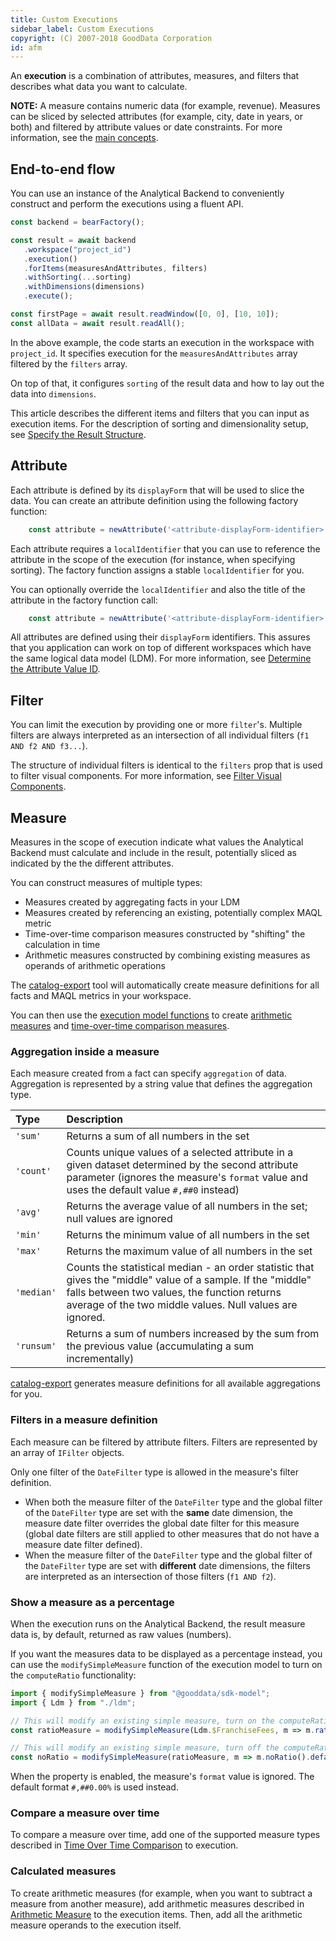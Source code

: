 ```yaml
---
title: Custom Executions
sidebar_label: Custom Executions
copyright: (C) 2007-2018 GoodData Corporation
id: afm
---
```


An **execution** is a combination of attributes, measures, and filters that describes what data you want to calculate. 

**NOTE:** A measure contains numeric data (for example, revenue). Measures can be sliced by selected attributes (for example, city, date in years, or both) and filtered by attribute values or date constraints. For more information, see the [main concepts](01_intro__platform_intro.md#main-concepts).

## End-to-end flow

You can use an instance of the Analytical Backend to conveniently construct and perform the executions using a fluent API.

```javascript
const backend = bearFactory();

const result = await backend
   .workspace("project_id")
   .execution()
   .forItems(measuresAndAttributes, filters)
   .withSorting(...sorting)
   .withDimensions(dimensions)
   .execute();

const firstPage = await result.readWindow([0, 0], [10, 10]);
const allData = await result.readAll();
```

In the above example, the code starts an execution in the workspace with `project_id`. It specifies execution for the `measuresAndAttributes` array filtered by the `filters` array. 

On top of that, it configures `sorting` of the result data and how to lay out the data into `dimensions`.

This article describes the different items and filters that you can input as execution items. For the description of sorting
and dimensionality setup, see [Specify the Result Structure](50_custom__result.md).

## Attribute

Each attribute is defined by its `displayForm` that will be used to slice the data. You can create an attribute 
definition using the following factory function:

```javascript
    const attribute = newAttribute('<attribute-displayForm-identifier>');
```

Each attribute requires a `localIdentifier` that you can use to reference the attribute in the scope of the execution (for instance, when specifying sorting). The factory function assigns a stable `localIdentifier` for you. 

You can optionally override the `localIdentifier` and also the title of the attribute in the factory function call:

```javascript
    const attribute = newAttribute('<attribute-displayForm-identifier>', m => m.localId('myLocalId').alias('My Attribute'));
```

All attributes are defined using their `displayForm` identifiers. This assures that you application can work on top of
different workspaces which have the same logical data model (LDM). For more information, see [Determine the Attribute Value ID](https://help.gooddata.com/display/doc/Determine+the+Attribute+Value+ID).

## Filter

You can limit the execution by providing one or more `filter`'s. Multiple filters are always interpreted as an intersection of all individual filters \(`f1 AND f2 AND f3...`).

The structure of individual filters is identical to the `filters` prop that is used to filter visual components. For more information, see [Filter Visual Components](30_tips__filter_visual_components.md).

## Measure

Measures in the scope of execution indicate what values the Analytical Backend must calculate and include in the result,
potentially sliced as indicated by the the different attributes.

You can construct measures of multiple types:

-  Measures created by aggregating facts in your LDM
-  Measures created by referencing an existing, potentially complex MAQL metric
-  Time-over-time comparison measures constructed by "shifting" the calculation in time
-  Arithmetic measures constructed by combining existing measures as operands of arithmetic operations

The [catalog-export](02_start__catalog_export.md) tool will automatically create measure definitions for all facts
and MAQL metrics in your workspace.

You can then use the [execution model functions](02_start__execution_model.md) to create [arithmetic measures](20_misc__arithmetic_measure.md)
and [time-over-time comparison measures](20_misc__time_over_time_comparison.md).

### Aggregation inside a measure

Each measure created from a fact can specify `aggregation` of data. Aggregation is represented by a string value that defines the aggregation type.

| Type | Description |
| :--- | :--- |
| `'sum'` | Returns a sum of all numbers in the set |
| `'count'` | Counts unique values of a selected attribute in a given dataset determined by the second attribute parameter  (ignores the measure's `format` value and uses the default value `#,##0` instead) |
| `'avg'` | Returns the average value of all numbers in the set; null values are ignored |
| `'min'` | Returns the minimum value of all numbers in the set |
| `'max'` | Returns the maximum value of all numbers in the set |
| `'median'` | Counts the statistical median - an order statistic that gives the "middle" value of a sample. If the "middle" falls between two values, the function returns average of the two middle values. Null values are ignored. |
| `'runsum'` | Returns a sum of numbers increased by the sum from the previous value \(accumulating a sum incrementally\) |

[catalog-export](02_start__catalog_export.md) generates measure definitions for all available aggregations for you.

### Filters in a measure definition

Each measure can be filtered by attribute filters. Filters are represented by an array of `IFilter` objects. 

Only one filter of the `DateFilter` type is allowed in the measure's filter definition.

* When both the measure filter of the `DateFilter` type and the global filter of the `DateFilter` type are set with 
  the **same** date dimension, the measure date filter overrides the global date filter for this measure 
  \(global date filters are still applied to other measures that do not have a measure date filter defined\).
* When the measure filter of the `DateFilter` type and the global filter of the `DateFilter` type are set 
  with **different** date dimensions, the filters are interpreted as an intersection of those filters (`f1 AND f2`).

### Show a measure as a percentage

When the execution runs on the Analytical Backend, the result measure data is, by default, returned as raw values \(numbers\).

If you want the measures data to be displayed as a percentage instead, you can use the `modifySimpleMeasure` function
of the execution model to turn on the `computeRatio` functionality:

```javascript
import { modifySimpleMeasure } from "@gooddata/sdk-model";
import { Ldm } from "./ldm";

// This will modify an existing simple measure, turn on the computeRatio functionality and associate a new, default localId
const ratioMeasure = modifySimpleMeasure(Ldm.$FranchiseFees, m => m.ratio().defaultLocalId());

// This will modify an existing simple measure, turn off the computeRatio functionality and associate a new, default localId
const noRatio = modifySimpleMeasure(ratioMeasure, m => m.noRatio().defaultLocalId());
```

When the property is enabled, the measure's `format` value is ignored. The default format `#,##0.00%` is used instead.

### Compare a measure over time

To compare a measure over time, add one of the supported measure types described 
in [Time Over Time Comparison](20_misc__time_over_time_comparison.md) to execution.

### Calculated measures

To create arithmetic measures (for example, when you want to subtract a measure from another measure), 
add arithmetic measures described in [Arithmetic Measure](20_misc__arithmetic_measure.md) to the execution items. Then, add all the arithmetic measure operands to the execution itself.
